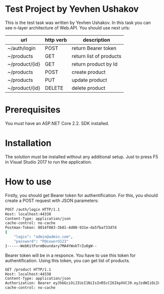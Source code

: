 # Test Project by Yevhen Ushakov
This is the test task was written by Yevhen Ushakov.
In this task you can see n-layer architecture of Web.API.
You should use next urls:

| url | http verb | description |
| ------ | ------ | ------ |
| ~/auth/login | POST | return Bearer token |
| ~/products | GET | return list of products|
| ~/product/{id} | GET | return product by Id|
| ~/products | POST | create product|
| ~/products | PUT | update product|
| ~/product/{id} | DELETE | delete product|

# Prerequisites
You must have an ASP.NET Core 2.2. SDK installed.

# Installation
The solution must be installed without any additional setup. Just to press F5 in Visual Studio 2017 to run the application.

# How to use
Firstly, you should get Bearer token for authentification. For this, you should create a POST request with JSON parameters: 
```sh
POST /auth/login HTTP/1.1
Host: localhost:44338
Content-Type: application/json
cache-control: no-cache
Postman-Token: 8014f083-3b81-4d00-931e-da5fba733d7d
{
	"login": "admin@admin.com",
	"password": "P@ssword123"
}------WebKitFormBoundary7MA4YWxkTrZu0gW--
```

Bearer token will be in a responce.
You have to use this token for authentification.
Using this token, you can get list of products.
```sh
GET /product HTTP/1.1
Host: localhost:44338
Content-Type: application/json
Authorization: Bearer eyJhbGciOiJIUzI1NiIsInR5cCI6IkpXVCJ9.eyJzdWIiOiI0ZDI2ZjU2Yy05YTI4LWU5MTEtYTgzMC01NGVlNzViNDZiYmEiLCJqdGkiOiJmNThhNmFlOC04M2ExLTRkYmUtYjhhZS03OTJlMWY0NTQyNDIiLCJleHAiOjE1NTE5MDA3MTksImlzcyI6InlldmhlbnVzaGFrb3YuY29tIn0.Pfzg1wWgLG7shUFCOzg43PcPt6FvZIggfUHFXFinoY0
cache-control: no-cache
```